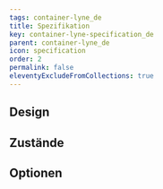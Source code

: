 ```yaml
---
tags: container-lyne_de
title: Spezifikation
key: container-lyne-specification_de
parent: container-lyne_de
icon: specification
order: 2
permalink: false
eleventyExcludeFromCollections: true
---
```


## Design 

## Zustände

## Optionen


